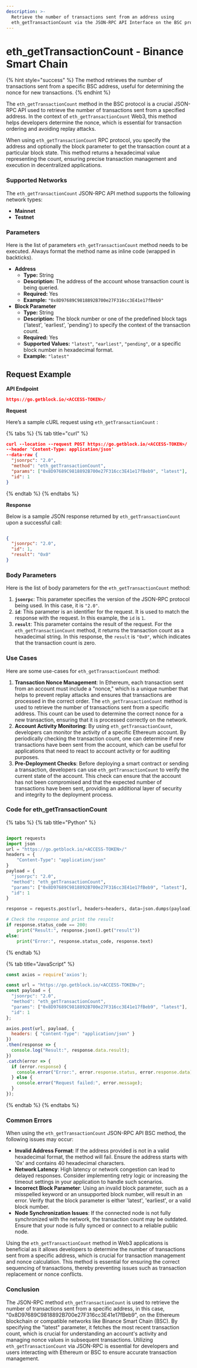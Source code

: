 ```yaml
---
description: >-
  Retrieve the number of transactions sent from an address using
  eth_getTransactionCount via the JSON-RPC API Interface on the BSC protocol.
---
```


# eth\_getTransactionCount - Binance Smart Chain

{% hint style="success" %}
The method retrieves the number of transactions sent from a specific BSC address, useful for determining the nonce for new transactions.
{% endhint %}

The `eth_getTransactionCount` method in the BSC protocol is a crucial JSON-RPC API used to retrieve the number of transactions sent from a specified address. In the context of `eth_getTransactionCount` Web3, this method helps developers determine the nonce, which is essential for transaction ordering and avoiding replay attacks.

When using `eth_getTransactionCount` RPC protocol, you specify the address and optionally the block parameter to get the transaction count at a particular block state. This method returns a hexadecimal value representing the count, ensuring precise transaction management and execution in decentralized applications.

### Supported Networks

The `eth_getTransactionCount` JSON-RPC API method supports the following network types:

* **Mainnet**
* **Testnet**

### Parameters

Here is the list of parameters `eth_getTransactionCount` method needs to be executed. Always format the method name as inline code (wrapped in backticks).

* **Address**
  * **Type:** String
  * **Description:** The address of the account whose transaction count is being queried.
  * **Required:** Yes
  * **Example:** `"0x8D97689C9818892B700e27F316cc3E41e17fBeb9"`
* **Block Parameter**
  * **Type:** String
  * **Description:** The block number or one of the predefined block tags ('latest', 'earliest', 'pending') to specify the context of the transaction count.
  * **Required:** Yes
  * **Supported Values:** `"latest"`, `"earliest"`, `"pending"`, or a specific block number in hexadecimal format.
  * **Example:** `"latest"`

## Request Example

**API Endpoint**

```json
https://go.getblock.io/<ACCESS-TOKEN>/
```

**Request**

Here’s a sample cURL request using `eth_getTransactionCount` :

{% tabs %}
{% tab title="curl" %}
```json
curl --location --request POST https://go.getblock.io/<ACCESS-TOKEN>/
--header 'Content-Type: application/json' 
--data-raw {
  "jsonrpc": "2.0",
  "method": "eth_getTransactionCount",
  "params": ["0x8D97689C9818892B700e27F316cc3E41e17fBeb9", "latest"],
  "id": 1
}
```
{% endtab %}
{% endtabs %}

**Response**

Below is a sample JSON response returned by `eth_getTransactionCount` upon a successful call:

```json

{
  "jsonrpc": "2.0",
  "id": 1,
  "result": "0x0"
}

```

### Body Parameters

Here is the list of body parameters for the `eth_getTransactionCount` method:

1. **`jsonrpc`**: This parameter specifies the version of the JSON-RPC protocol being used. In this case, it is `"2.0"`.
2. **`id`**: This parameter is an identifier for the request. It is used to match the response with the request. In this example, the `id` is `1`.
3. **`result`**: This parameter contains the result of the request. For the `eth_getTransactionCount` method, it returns the transaction count as a hexadecimal string. In this response, the `result` is `"0x0"`, which indicates that the transaction count is zero.

### Use Cases

Here are some use-cases for `eth_getTransactionCount` method:

1. **Transaction Nonce Management**: In Ethereum, each transaction sent from an account must include a "nonce," which is a unique number that helps to prevent replay attacks and ensures that transactions are processed in the correct order. The `eth_getTransactionCount` method is used to retrieve the number of transactions sent from a specific address. This count can be used to determine the correct nonce for a new transaction, ensuring that it is processed correctly on the network.
2. **Account Activity Monitoring**: By using `eth_getTransactionCount`, developers can monitor the activity of a specific Ethereum account. By periodically checking the transaction count, one can determine if new transactions have been sent from the account, which can be useful for applications that need to react to account activity or for auditing purposes.
3. **Pre-Deployment Checks**: Before deploying a smart contract or sending a transaction, developers can use `eth_getTransactionCount` to verify the current state of the account. This check can ensure that the account has not been compromised and that the expected number of transactions have been sent, providing an additional layer of security and integrity to the deployment process.

### Code for eth\_getTransactionCount

{% tabs %}
{% tab title="Python" %}
```python

import requests
import json
url = "https://go.getblock.io/<ACCESS-TOKEN>/"
headers = {
    "Content-Type": "application/json"
}
payload = {
  "jsonrpc": "2.0",
  "method": "eth_getTransactionCount",
  "params": ["0x8D97689C9818892B700e27F316cc3E41e17fBeb9", "latest"],
  "id": 1
}

response = requests.post(url, headers=headers, data=json.dumps(payload))

# Check the response and print the result
if response.status_code == 200:
    print("Result:", response.json().get("result"))
else:
    print("Error:", response.status_code, response.text)

```
{% endtab %}

{% tab title="JavaScript" %}
```javascript
const axios = require('axios');

const url = "https://go.getblock.io/<ACCESS-TOKEN>/";
const payload = {
  "jsonrpc": "2.0",
  "method": "eth_getTransactionCount",
  "params": ["0x8D97689C9818892B700e27F316cc3E41e17fBeb9", "latest"],
  "id": 1
};

axios.post(url, payload, {
  headers: { "Content-Type": "application/json" }
})
.then(response => {
  console.log("Result:", response.data.result);
})
.catch(error => {
  if (error.response) {
    console.error("Error:", error.response.status, error.response.data);
  } else {
    console.error("Request failed:", error.message);
  }
});
```
{% endtab %}
{% endtabs %}

### Common Errors

When using the `eth_getTransactionCount` JSON-RPC API BSC method, the following issues may occur:

* **Invalid Address Format**: If the address provided is not in a valid hexadecimal format, the method will fail. Ensure the address starts with '0x' and contains 40 hexadecimal characters.
* **Network Latency**: High latency or network congestion can lead to delayed responses. Consider implementing retry logic or increasing the timeout settings in your application to handle such scenarios.
* **Incorrect Block Parameter**: Using an invalid block parameter, such as a misspelled keyword or an unsupported block number, will result in an error. Verify that the block parameter is either 'latest', 'earliest', or a valid block number.
* **Node Synchronization Issues**: If the connected node is not fully synchronized with the network, the transaction count may be outdated. Ensure that your node is fully synced or connect to a reliable public node.

Using the `eth_getTransactionCount` method in Web3 applications is beneficial as it allows developers to determine the number of transactions sent from a specific address, which is crucial for transaction management and nonce calculation. This method is essential for ensuring the correct sequencing of transactions, thereby preventing issues such as transaction replacement or nonce conflicts.

### Conclusion

The JSON-RPC method `eth_getTransactionCount` is used to retrieve the number of transactions sent from a specific address, in this case, "0x8D97689C9818892B700e27F316cc3E41e17fBeb9", on the Ethereum blockchain or compatible networks like Binance Smart Chain (BSC). By specifying the "latest" parameter, it fetches the most recent transaction count, which is crucial for understanding an account's activity and managing nonce values in subsequent transactions. Utilizing `eth_getTransactionCount` via JSON-RPC is essential for developers and users interacting with Ethereum or BSC to ensure accurate transaction management.
